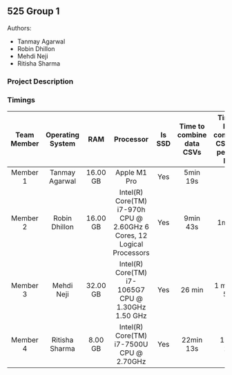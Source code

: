 ## 525 Group 1
Authors:
- Tanmay Agarwal
- Robin Dhillon
- Mehdi Neji
- Ritisha Sharma

### Project Description

### Timings

| Team Member | Operating System | RAM | Processor | Is SSD | Time to combine data CSVs | Time to load combined CSV and perform EDA|
|:-----------:|:----------------:|:---:|:---------:|:------:|:----------:|:----------:|
| Member 1    |  Tanmay Agarwal  | 16.00 GB    | Apple M1 Pro          |   Yes     |  5min 19s          ||
| Member 2    |  Robin Dhillon   | 16.00 GB | Intel(R) Core(TM) i7-970h CPU @ 2.60GHz 6 Cores, 12 Logical Processors |  Yes   |  9min 43s  |1min 4s |
| Member 3    |  Mehdi Neji      | 32.00 GB | Intel(R) Core(TM) i7-1065G7 CPU @ 1.30GHz   1.50 GHz   |   Yes      |    26 min        | 1 min and 53 s|
| Member 4    |  Ritisha Sharma  | 8.00 GB | Intel(R) Core(TM) i7-7500U CPU @ 2.70GHz | Yes | 22min 13s | 10min 25s |
